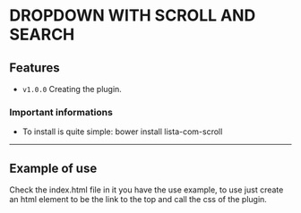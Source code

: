 # DROPDOWN WITH SCROLL AND SEARCH

## Features

- `v1.0.0` Creating the plugin.

### Important informations

- To install is quite simple: bower install lista-com-scroll
-----

## Example of use
Check the index.html file in it you have the use example, to use just create an html element to be the link to the top and call the css of the plugin.